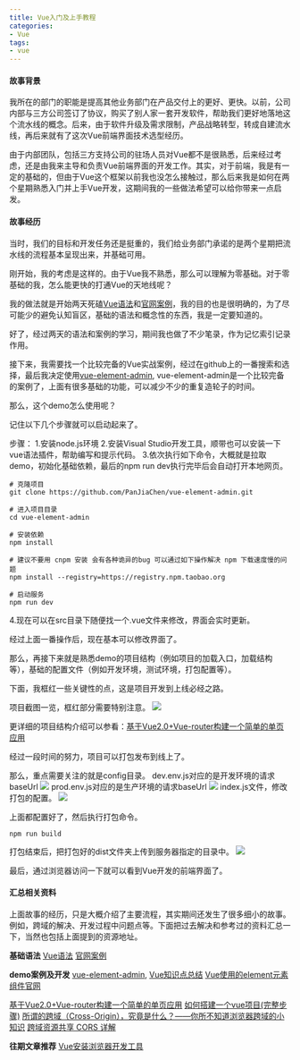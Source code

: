 ```yaml
---
title: Vue入门及上手教程
categories: 
- Vue
tags:
- vue
---
```

#### 故事背景
我所在的部门的职能是提高其他业务部门在产品交付上的更好、更快。以前，公司内部与三方公司签订了协议，购买了别人家一套开发软件，帮助我们更好地落地这个流水线的概念。后来，由于软件升级及需求限制，产品战略转型，转成自建流水线，再后来就有了这次Vue前端界面技术选型经历。

由于内部团队，包括三方支持公司的驻场人员对Vue都不是很熟悉，后来经过考虑，还是由我来主导和负责Vue前端界面的开发工作。其实，对于前端，我是有一定的基础的，但由于Vue这个框架以前我也没怎么接触过，那么后来我是如何在两个星期熟悉入门并上手Vue开发，这期间我的一些做法希望可以给你带来一点启发。

#### 故事经历

当时，我们的目标和开发任务还是挺重的，我们给业务部门承诺的是两个星期把流水线的流程基本呈现出来，并基础可用。

刚开始，我的考虑是这样的。由于Vue我不熟悉，那么可以理解为零基础。对于零基础的我，怎么能更快的打通Vue的天地线呢？

我的做法就是开始两天死磕[Vue语法](https://www.runoob.com/vue2/vue-tutorial.html)和[官网案例](https://cn.vuejs.org/v2/guide/)，我的目的也是很明确的，为了尽可能少的避免认知盲区，基础的语法和概念性的东西，我是一定要知道的。

好了，经过两天的语法和案例的学习，期间我也做了不少笔录，作为记忆索引记录作用。

接下来，我需要找一个比较完备的Vue实战案例，经过在github上的一番搜索和选择，最后我决定使用[vue-element-admin](https://github.com/PanJiaChen/vue-element-admin/blob/master/README.zh-CN.md), vue-element-admin是一个比较完备的案例了，上面有很多基础的功能，可以减少不少的重复造轮子的时间。

那么，这个demo怎么使用呢？

记住以下几个步骤就可以启动起来了。

步骤：
1.安装node.js环境
2.安装Visual Studio开发工具，顺带也可以安装一下vue语法插件，帮助编写和提示代码。
3.依次执行如下命令，大概就是拉取demo，初始化基础依赖，最后的npm run dev执行完毕后会自动打开本地网页。
```
# 克隆项目
git clone https://github.com/PanJiaChen/vue-element-admin.git

# 进入项目目录
cd vue-element-admin

# 安装依赖
npm install

# 建议不要用 cnpm 安装 会有各种诡异的bug 可以通过如下操作解决 npm 下载速度慢的问题
npm install --registry=https://registry.npm.taobao.org

# 启动服务
npm run dev
```
4.现在可以在src目录下随便找一个.vue文件来修改，界面会实时更新。

经过上面一番操作后，现在基本可以修改界面了。

那么，再接下来就是熟悉demo的项目结构（例如项目的加载入口，加载结构等），基础的配置文件（例如开发环境，测试环境，打包配置等）。

下面，我框红一些关键性的点，这是项目开发到上线必经之路。

项目截图一览，框红部分需要特别注意。
![](https://upload-images.jianshu.io/upload_images/2405826-557b7698b063a7b1.png?imageMogr2/auto-orient/strip%7CimageView2/2/w/1240)

更详细的项目结构介绍可以参看：[基于Vue2.0+Vue-router构建一个简单的单页应用](https://www.cnblogs.com/fozero/p/6185492.html)

经过一段时间的努力，项目可以打包发布到线上了。

那么，重点需要关注的就是config目录。
dev.env.js对应的是开发环境的请求baseUrl
![](https://upload-images.jianshu.io/upload_images/2405826-a68225176e7c879b.png?imageMogr2/auto-orient/strip%7CimageView2/2/w/1240)
prod.env.js对应的是生产环境的请求baseUrl
![](https://upload-images.jianshu.io/upload_images/2405826-ddbf5929912f538a.png?imageMogr2/auto-orient/strip%7CimageView2/2/w/1240)
index.js文件，修改打包的配置。
![](https://upload-images.jianshu.io/upload_images/2405826-18b592f339ae5169.png?imageMogr2/auto-orient/strip%7CimageView2/2/w/1240)

上面都配置好了，然后执行打包命令。
```
npm run build
```
打包结束后，把打包好的dist文件夹上传到服务器指定的目录中。
![](https://upload-images.jianshu.io/upload_images/2405826-69cea5da75e567ee.png?imageMogr2/auto-orient/strip%7CimageView2/2/w/1240)

最后，通过浏览器访问一下就可以看到Vue开发的前端界面了。

#### 汇总相关资料
上面故事的经历，只是大概介绍了主要流程，其实期间还发生了很多细小的故事。例如，跨域的解决、开发过程中问题点等。下面把过去解决和参考过的资料汇总一下，当然也包括上面提到的资源地址。

**基础语法**
[Vue语法](https://www.runoob.com/vue2/vue-tutorial.html)
[官网案例](https://cn.vuejs.org/v2/guide/)

**demo案例及开发**
[vue-element-admin](https://github.com/PanJiaChen/vue-element-admin/blob/master/README.zh-CN.md), 
[Vue知识点总结](https://github.com/sunseekers/Vue)
[Vue使用的element元素组件官网](https://element.faas.ele.me/#/zh-CN/component/button)

[基于Vue2.0+Vue-router构建一个简单的单页应用](https://www.cnblogs.com/fozero/p/6185492.html)
[如何搭建一个vue项目(完整步骤)](http://www.cnblogs.com/haitaoli/p/10304193.html)
[所谓的跨域（Cross-Origin），究竟是什么？——你所不知道浏览器跨域的小知识](https://blog.csdn.net/u011037503/article/details/78025072)
[跨域资源共享 CORS 详解](http://www.ruanyifeng.com/blog/2016/04/cors.html)

**往期文章推荐**
[Vue安装浏览器开发工具](https://huangweicai.github.io/2019/05/12/Vue%E5%AE%89%E8%A3%85%E6%B5%8F%E8%A7%88%E5%99%A8%E5%BC%80%E5%8F%91%E5%B7%A5%E5%85%B7/)
